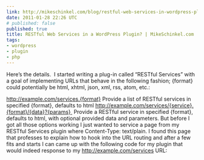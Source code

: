 ```yaml
---
link: http://mikeschinkel.com/blog/restful-web-services-in-wordpress-plugin/
date: 2011-01-28 22:26 UTC
# published: false
published: true
title: RESTful Web Services in a WordPress Plugin? | MikeSchinkel.com
tags:
- wordpress
- plugin
- php
---
```


Here’s the details.  I started writing a plug-in called “RESTful Services” with a goal of implementing URLs that behave in the following fashion; {format} could potentially be html, xhtml, json, xml, rss, atom, etc.:

http://example.com/services.{format}
Provide a list of RESTful services in specified {format}, defaults to html
http://example.com/services/{service}.{format}/{data}?{params} 
Provide a RESTful service in specified {format}, defaults to html, with optional provided data and parameters.
But before I got all those options working I just wanted to service a page from my RESTful Services plugin where Content-Type: text/plain. I found this page that professes to explain how to hook into the URL routing and after a few fits and starts I can came up with the following code for my plugin that would indeed response to my http://example.com/services URL:
